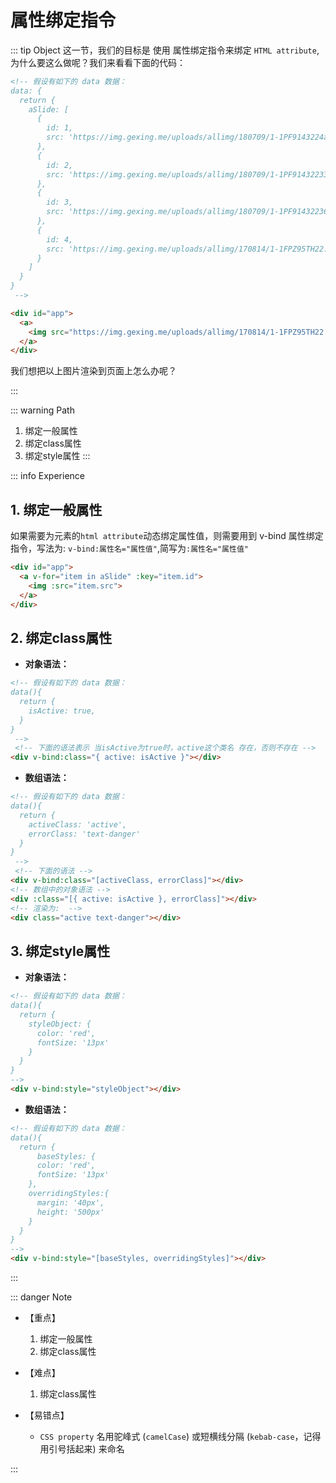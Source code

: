 # 属性绑定指令

::: tip Object
这一节，我们的目标是 使用 属性绑定指令来绑定 `HTML attribute`,为什么要这么做呢？我们来看看下面的代码：

```html
<!-- 假设有如下的 data 数据：
data: {
  return {
    aSlide: [
      {
        id: 1,
        src: 'https://img.gexing.me/uploads/allimg/180709/1-1PF9143224a5.jpg'
      },
      {
        id: 2,
        src: 'https://img.gexing.me/uploads/allimg/180709/1-1PF9143223396.jpg'
      },
      {
        id: 3,
        src: 'https://img.gexing.me/uploads/allimg/180709/1-1PF9143223642.jpg'
      },
      {
        id: 4,
        src: 'https://img.gexing.me/uploads/allimg/170814/1-1FPZ95TH22.jpg'
      }
    ]
  }
}
 -->

<div id="app">
  <a>
    <img src="https://img.gexing.me/uploads/allimg/170814/1-1FPZ95TH22.jpg">
  </a>
</div>

```

 我们想把以上图片渲染到页面上怎么办呢？

:::

::: warning Path

1. 绑定一般属性
2. 绑定class属性
3. 绑定style属性
:::

::: info Experience

## 1. 绑定一般属性

如果需要为元素的`html attribute`动态绑定属性值，则需要用到 v-bind 属性绑定指令，写法为: `v-bind:属性名="属性值"`,简写为`:属性名="属性值"`

```html
<div id="app">
  <a v-for="item in aSlide" :key="item.id">
    <img :src="item.src">
  </a>
</div>
```

## 2. 绑定class属性

* **对象语法：**

```html
<!-- 假设有如下的 data 数据：
data(){
  return {
    isActive: true,
  }
}
 -->
 <!-- 下面的语法表示 当isActive为true时，active这个类名 存在，否则不存在 -->
<div v-bind:class="{ active: isActive }"></div>
```

* **数组语法：**

```html
<!-- 假设有如下的 data 数据：
data(){
  return {
    activeClass: 'active',
    errorClass: 'text-danger'
  }
}
 -->
 <!-- 下面的语法 -->
<div v-bind:class="[activeClass, errorClass]"></div>
<!-- 数组中的对象语法 -->
<div :class="[{ active: isActive }, errorClass]"></div>
<!-- 渲染为:  -->
<div class="active text-danger"></div>
```

## 3. 绑定style属性

* **对象语法：**

```html
<!-- 假设有如下的 data 数据：
data(){
  return {
    styleObject: {
      color: 'red',
      fontSize: '13px'
    }
  }
}
-->
<div v-bind:style="styleObject"></div>
```

* **数组语法：**

```html
<!-- 假设有如下的 data 数据：
data(){
  return {
      baseStyles: {
      color: 'red',
      fontSize: '13px'
    },
    overridingStyles:{
      margin: '40px',
      height: '500px'
    }
  }
}
-->
<div v-bind:style="[baseStyles, overridingStyles]"></div>
```

:::

::: danger Note

* 【重点】

  1. 绑定一般属性
  2. 绑定class属性

* 【难点】
  1. 绑定class属性
  
* 【易错点】
  * `CSS property` 名用驼峰式 (`camelCase`) 或短横线分隔 (`kebab-case`，记得用引号括起来) 来命名

:::
